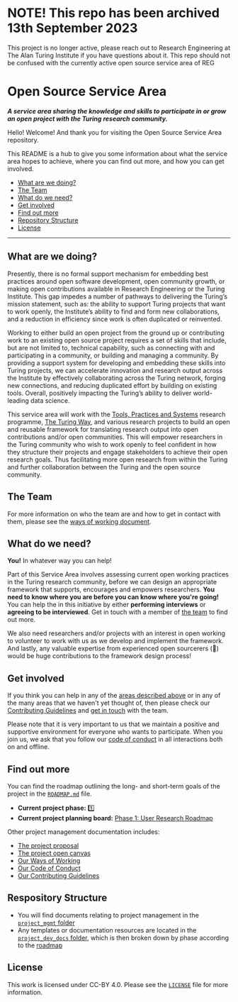 # NOTE! This repo has been archived 13th September 2023
This project is no longer active, please reach out to Research Engineering at The Alan Turing Institute if you have questions about it. This repo should not be confused with the currently active open source service area of REG

# Open Source Service Area

**_A service area sharing the knowledge and skills to participate in or grow an open project with the Turing research community._**

Hello! Welcome! And thank you for visiting the Open Source Service Area repository.

This README is a hub to give you some information about what the service area hopes to achieve, where you can find out more, and how you can get involved.

- [What are we doing?](#what-are-we-doing)
- [The Team](#the-team)
- [What do we need?](#what-do-we-need)
- [Get involved](#get-involved)
- [Find out more](#find-out-more)
- [Repository Structure](#respository-structure)
- [License](#license)

---

## What are we doing?

Presently, there is no formal support mechanism for embedding best practices around open software development, open community growth, or making open contributions available in Research Engineering or the Turing Institute.
This gap impedes a number of pathways to delivering the Turing’s mission statement, such as: the ability to support Turing projects that want to work openly, the Institute’s ability to find and form new collaborations, and a reduction in efficiency since work is often duplicated or reinvented.

Working to either build an open project from the ground up or contributing work to an existing open source project requires a set of skills that include, but are not limited to, technical capability, such as connecting with and participating in a community, or building and managing a community.
By providing a support system for developing and embedding these skills into Turing projects, we can accelerate innovation and research output across the Institute by effectively collaborating across the Turing network, forging new connections, and reducing duplicated effort by building on existing tools. Overall, positively impacting the Turing’s ability to deliver world-leading data science.

This service area will work with the [Tools, Practices and Systems](https://www.turing.ac.uk/research/research-programmes/tools-practices-and-systems) research programme, [The Turing Way](https://github.com/alan-turing-institute/the-turing-way), and various research projects to build an open and reusable framework for translating research output into open contributions and/or open communities.
This will empower researchers in the Turing community who wish to work openly to feel confident in how they structure their projects and engage stakeholders to achieve their open research goals.
Thus facilitating more open research from within the Turing and further collaboration between the Turing and the open source community.

## The Team

For more information on who the team are and how to get in contact with them, please see the [ways of working document](WAYS_OF_WORKING.md).

## What do we need?

**You!**
In whatever way you can help!

Part of this Service Area involves assessing current open working practices in the Turing research community, before we can design an appropriate framework that supports, encourages and empowers researchers.
**You need to know where you are before you can know where you're going!**
You can help the in this initiative by either **performing interviews** or **agreeing to be interviewed**.
Get in touch with a member of [the team](#the-team) to find out more.

We also need researchers and/or projects with an interest in open working to volunteer to work with us as we develop and implement the framework.
And lastly, any valuable expertise from experienced open sourcerers (:mage:) would be huge contributions to the framework design process!

## Get involved

If you think you can help in any of the [areas described above](#what-do-we-need) or in any of the many areas that we haven't yet thought of, then please check our [Contributing Guidelines](CONTRIBUTING.md) and [get in touch](#the-team) with the team.

Please note that it is very important to us that we maintain a positive and supportive environment for everyone who wants to participate.
When you join us, we ask that you follow our [code of conduct](CODE_OF_CONDUCT.md) in all interactions both on and offline.

## Find out more

You can find the roadmap outlining the long- and short-term goals of the project in the [`ROADMAP.md`](ROADMAP.md) file.

- **Current project phase:** :one:
- **Current project planning board:** [Phase 1: User Research Roadmap](https://github.com/alan-turing-institute/OpenSourceSA/projects/1)

Other project management documentation includes:

- [The project proposal](project_mgmt/proposal.md)
- [The project open canvas](project_mgmt/open_canvas.pdf)
- [Our Ways of Working](WAYS_OF_WORKING.md)
- [Our Code of Conduct](CODE_OF_CONDUCT.md)
- [Our Contributing Guidelines](CONTRIBUTING.md)

## Respository Structure

- You will find documents relating to project management in the [`project_mgmt` folder](./project_mgmt)
- Any templates or documentation resources are located in the [`project_dev_docs` folder](./project_dev_docs), which is then broken down by phase according to the [roadmap](ROADMAP.md)

## License

This work is licensed under CC-BY 4.0.
Please see the [`LICENSE`](LICENSE.md) file for more information.
